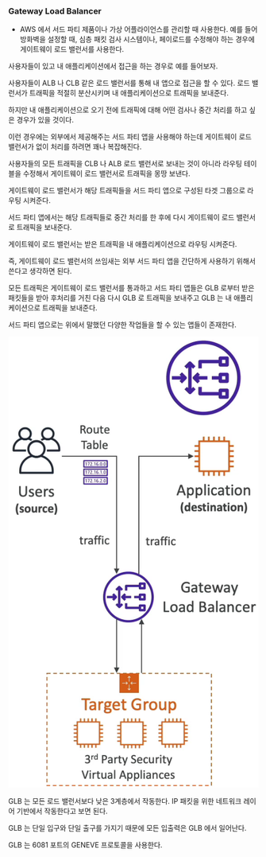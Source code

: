 ### Gateway Load Balancer

- AWS 에서 서드 파티 제품이나 가상 어플라이언스를 관리할 때 사용한다. 예를 들어 방화벽을 설정할 때, 심층 패킷 검사 시스템이나, 페이로드를 수정해야 하는 경우에 게이트웨이 로드 밸런서를 사용한다.

사용자들이 있고 내 애플리케이션에서 접근을 하는 경우로 예를 들어보자.

사용자들이 ALB 나 CLB 같은 로드 밸런서를 통해 내 앱으로 접근을 할 수 있다. 로드 밸런서가 트래픽을 적절히 분산시키며 내 애플리케이션으로 트래픽을 보내준다.

하지만 내 애플리케이션으로 오기 전에 트래픽에 대해 어떤 검사나 중간 처리를 하고 싶은 경우가 있을 것이다.

이런 경우에는 외부에서 제공해주는 서드 파티 앱을 사용해야 하는데 게이트웨이 로드 밸런서가 없이 처리를 하려면 꽤나 복잡해진다.

사용자들의 모든 트래픽을 CLB 나 ALB 로드 밸런서로 보내는 것이 아니라 라우팅 테이블을 수정해서 게이트웨이 로드 밸런서로 트래픽을 몽땅 보낸다.

게이트웨이 로드 밸런서가 해당 트래픽들을 서드 파티 앱으로 구성된 타겟 그룹으로 라우팅 시켜준다.

서드 파티 앱에서는 해당 트래픽들로 중간 처리를 한 후에 다시 게이트웨이 로드 밸런서로 트래픽을 보내준다.

게이트웨이 로드 밸런서는 받은 트래픽을 내 애플리케이션으로 라우팅 시켜준다.

즉, 게이트웨이 로드 밸런서의 쓰임새는 외부 서드 파티 앱을 간단하게 사용하기 위해서 쓴다고 생각하면 된다.

모든 트래픽은 게이트웨이 로드 밸런서를 통과하고 서드 파티 앱들은 GLB 로부터 받은 패킷들을 받아 후처리를 거친 다음 다시 GLB 로 트래픽을 보내주고 GLB 는 내 애플리케이션으로 트래픽을 보내준다.

서드 파티 앱으로는 위에서 말했던 다양한 작업들을 할 수 있는 앱들이 존재한다.

![img.png](image/59.png)

GLB 는 모든 로드 밸런서보다 낮은 3계층에서 작동한다. IP 패킷을 위한 네트워크 레이어 기반에서 작동한다고 보면 된다.

GLB 는 단일 입구와 단일 출구를 가지기 때문에 모든 입출력은 GLB 에서 일어난다.

GLB 는 6081 포트의 GENEVE 프로토콜을 사용한다.

